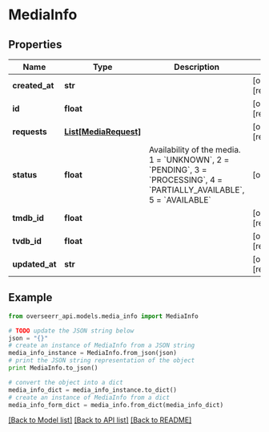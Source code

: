# MediaInfo


## Properties
Name | Type | Description | Notes
------------ | ------------- | ------------- | -------------
**created_at** | **str** |  | [optional] [readonly] 
**id** | **float** |  | [optional] [readonly] 
**requests** | [**List[MediaRequest]**](MediaRequest.md) |  | [optional] [readonly] 
**status** | **float** | Availability of the media. 1 &#x3D; &#x60;UNKNOWN&#x60;, 2 &#x3D; &#x60;PENDING&#x60;, 3 &#x3D; &#x60;PROCESSING&#x60;, 4 &#x3D; &#x60;PARTIALLY_AVAILABLE&#x60;, 5 &#x3D; &#x60;AVAILABLE&#x60; | [optional] 
**tmdb_id** | **float** |  | [optional] [readonly] 
**tvdb_id** | **float** |  | [optional] [readonly] 
**updated_at** | **str** |  | [optional] [readonly] 

## Example

```python
from overseerr_api.models.media_info import MediaInfo

# TODO update the JSON string below
json = "{}"
# create an instance of MediaInfo from a JSON string
media_info_instance = MediaInfo.from_json(json)
# print the JSON string representation of the object
print MediaInfo.to_json()

# convert the object into a dict
media_info_dict = media_info_instance.to_dict()
# create an instance of MediaInfo from a dict
media_info_form_dict = media_info.from_dict(media_info_dict)
```
[[Back to Model list]](../README.md#documentation-for-models) [[Back to API list]](../README.md#documentation-for-api-endpoints) [[Back to README]](../README.md)



